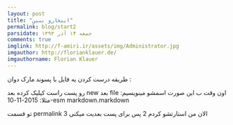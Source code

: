 ```yaml
---
layout: post
title: "اینجارو ببین"
permalink: blog/start2
parsidate: جمعه ۱۴ آذر ۱۳۹۳
comments: true
imglink: http://f-amiri.ir/assets/img/Administrator.jpg
imgauthor: http://florianklauer.de/
imgauthorname: Florian Klauer
---
```



طریقه درست کردن یه فایل با پسوند مارک دوان :


رو پست راست کیلیک کرده
بعد new
بعد file
اون وقت ب این صورت اسمشو مینویسیم:
مثلا:
2015-11-10-esm markdown.markdown



تو قسمت permalink
الان من استارتشو کردم 2 پس برای پست بعدیت میکنی 3